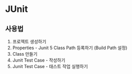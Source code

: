 # JUnit
## 사용법
1. 프로젝트 생성하기
2. Properties - Junit 5 Class Path 등록하기 (Build Path 설정)
3. Class 만들기
4. Junit Test Case - 작성하기
5. Junit Test Case - 태스트 작업 실행하기
